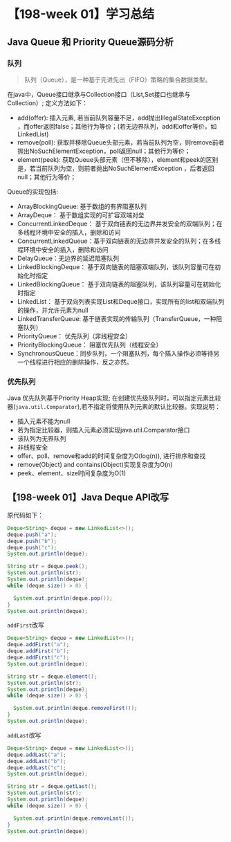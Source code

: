 # 【198-week 01】学习总结

## Java Queue 和  Priority Queue源码分析

### 队列

> 队列（Queue），是一种基于先进先出（FIFO）策略的集合数据类型。

在java中，Queue接口继承与Collection接口（List,Set接口也继承与Collection）; 定义方法如下：

- add(offer):  插入元素, 若当前队列容量不足，add抛出IllegalStateException ，而offer返回false；其他行为等价；(若无边界队列，add和offer等价，如LinkedList)
- remove(poll): 获取并移除Queue头部元素，若当前队列为空，则remove前者抛出NoSuchElementException，poll返回null；其他行为等价；
- element(peek): 获取Queue头部元素（但不移除），element和peek的区别是，若当前队列为空，则前者抛出NoSuchElementException ，后者返回null；其他行为等价；

Queue的实现包括:

- ArrayBlockingQueue: 基于数组的有界阻塞队列
- ArrayDeque： 基于数组实现的可扩容双端对垒
- ConcurrentLinkedDeque： 基于双向链表的无边界并发安全的双端队列；在多线程环境中安全的插入，删除和访问
- ConcurrentLinkedQueue：基于双向链表的无边界并发安全的队列；在多线程环境中安全的插入，删除和访问
- DelayQueue：无边界的延迟阻塞队列
- LinkedBlockingDeque： 基于双向链表的阻塞双端队列，该队列容量可在初始化时指定
- LinkedBlockingQueue： 基于双向链表的阻塞队列，该队列容量可在初始化时指定
- LinkedList： 基于双向列表实现List和Deque接口，实现所有的list和双端队列的操作，并允许元素为null
- LinkedTransferQueue: 基于链表实现的传输队列（TransferQueue，一种阻塞队列）
- PriorityQueue： 优先队列（非线程安全）
- PriorityBlockingQueue：  阻塞优先队列（线程安全）
- SynchronousQueue：同步队列，一个阻塞队列，每个插入操作必须等待另一个线程进行相应的删除操作，反之亦然。

### 优先队列

Java 优先队列基于Priority Heap实现; 在创建优先级队列时，可以指定元素比较器(`java.util.Comparator`),若不指定将使用队列元素的默认比较器。实现说明：

- 插入元素不能为null
- 若为指定比较器，则插入元素必须实现java.util.Comparator接口
- 该队列为无界队列
- 非线程安全
- offer、poll、remove和add的时间复杂度为O(log(n)), 进行排序和查找
- remove(Object) and contains(Object)实现复杂度为O(n)
- peek、element、size时间复杂度为O(1)

## 【198-week 01】Java Deque API改写

原代码如下：

```java
Deque<String> deque = new LinkedList<>();
deque.push("a");
deque.push("b");
deque.push("c");
System.out.println(deque);

String str = deque.peek();
System.out.println(str);
System.out.println(deque);
while (deque.size() > 0) {

  System.out.println(deque.pop());
}
System.out.println(deque);
```

`addFirst`改写

```java
Deque<String> deque = new LinkedList<>();
deque.addFirst("a");
deque.addFirst("b");
deque.addFirst("c");
System.out.println(deque);

String str = deque.element();
System.out.println(str);
System.out.println(deque);
while (deque.size() > 0) {

  System.out.println(deque.removeFirst());
}
System.out.println(deque);
```

`addLast`改写

```java
Deque<String> deque = new LinkedList<>();
deque.addLast("a");
deque.addLast("b");
deque.addLast("c");
System.out.println(deque);

String str = deque.getLast();
System.out.println(str);
System.out.println(deque);
while (deque.size() > 0) {

  System.out.println(deque.removeLast());
}
System.out.println(deque);
```
